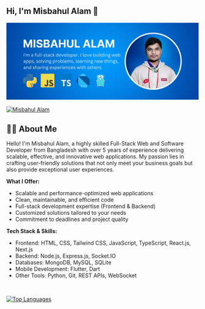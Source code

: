 ## Hi, I'm Misbahul Alam 👋

[<img src='https://raw.githubusercontent.com/misbahul-alam/misbahul-alam/refs/heads/main/cover.webp' alt='Misbahul Alam'>](https://github.com/misbahul-alam/)

 <p align="left">
 <a href="https://github.com/misbahul-alam"><img src="https://komarev.com/ghpvc/?username=misbahul-alam&label=Profile%20views&color=2563eb&style=for-the-badge" alt="Misbahul Alam" /></a>
 </p>

## 👨‍💻 About Me

Hello! I'm Misbahul Alam, a highly skilled Full-Stack Web and Software Developer from Bangladesh with over 5 years of experience delivering scalable, effective, and innovative web applications. My passion lies in crafting user-friendly solutions that not only meet your business goals but also provide exceptional user experiences.

**What I Offer:**

- Scalable and performance-optimized web applications
- Clean, maintainable, and efficient code
- Full-stack development expertise (Frontend & Backend)
- Customized solutions tailored to your needs
- Commitment to deadlines and project quality

**Tech Stack & Skills:**

- Frontend: HTML, CSS, Tailwind CSS, JavaScript, TypeScript, React.js, Next.js
- Backend: Node.js, Express.js, Socket.IO
- Databases: MongoDB, MySQL, SQLite
- Mobile Development: Flutter, Dart
- Other Tools: Python, Git, REST APIs, WebSocket

<br>
<p align="left">
  <a href="https://github.com/misbahul-alam" align="left"><img src="https://github-readme-stats.vercel.app/api/top-langs/?username=misbahul-alam&layout=compact" alt="Top Languages" /></a>
  
  
</p>
